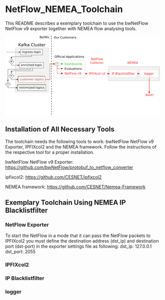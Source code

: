 # NetFlow_NEMEA_Toolchain

This README describes a exemplary toolchain to use the bwNetFlow NetFlow v9 exporter together with NEMEA flow analysing tools.

![Toolchain Overview](sec_architecture.png "bwNetFlow NEMEA Overview")

## Installation of All Necessary Tools
The toolchain needs the following tools to work: bwNetFlow NetFlow v9 Exporter, IPFIXcol2 and the NEMEA framework.
Follow the instructions of the respective tool for a proper installation.

 bwNetFlow NetFlow v9 Exporter: https://github.com/bwNetFlow/protobuf_to_netflow_converter
 
 ipfixcol2: https://github.com/CESNET/ipfixcol2
 
 NEMEA framework: https://github.com/CESNET/Nemea-Framework

## Exemplary Toolchain Using NEMEA IP Blacklistfilter
### NetFlow Exporter
To start the NetFlow in a mode that it can pass the NetFlow packets to IPFIXcol2 you must define the destination address (dst_ip) and destination port (dst-port) in the exporter settings file as following:
 dst_ip: 127.0.0.1
 dst_port: 2055
### IPFIXcol2
### IP Blacklistfilter
### logger
